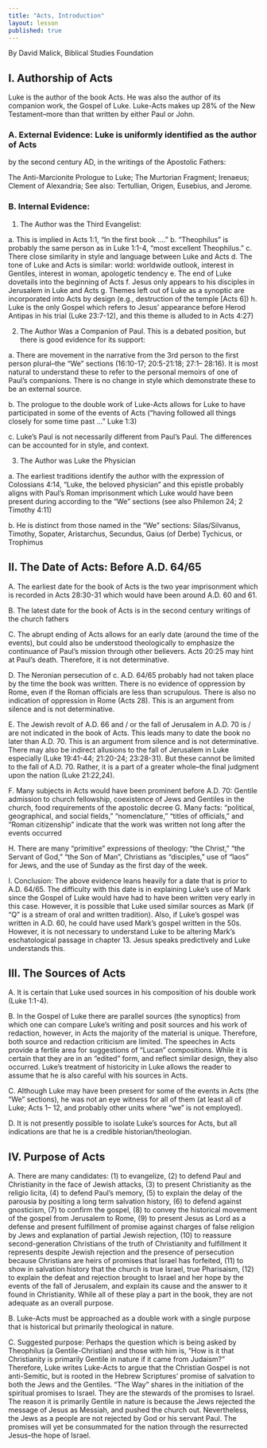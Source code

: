 ```yaml
---
title: "Acts, Introduction"
layout: lesson
published: true
---
```


By David Malick, Biblical Studies Foundation

## I. Authorship of Acts

Luke is the author of the book Acts. He was also the author of its companion work, the Gospel of Luke. Luke-Acts makes up 28% of the New Testament–more than that written by either Paul or John.

### A. External Evidence: Luke is uniformly identified as the author of Acts
by the second century AD, in the writings of the Apostolic Fathers:

The Anti-Marcionite Prologue to Luke; The Murtorian Fragment; Irenaeus;
Clement of Alexandria; See also: Tertullian, Origen, Eusebius, and
Jerome.

### B. Internal Evidence:

1. The Author was the Third Evangelist:

  a. This is implied in Acts 1:1, “In the first book ….”
  b. “Theophilus” is probably the same person as in Luke 1:1-4, “most
  excellent Theophilus.”
  c. There close similarity in style and language between Luke and Acts
  d. The tone of Luke and Acts is similar: world: worldwide outlook,
  interest in Gentiles, interest in woman, apologetic tendency
  e. The end of Luke dovetails into the beginning of Acts
  f. Jesus only appears to his disciples in Jerusalem in Luke and Acts
  g. Themes left out of Luke as a synoptic are incorporated into Acts by
design (e.g., destruction of the temple [Acts 6])
  h. Luke is the only Gospel which refers to Jesus’ appearance before Herod Antipas in his trial (Luke 23:7-12), and this theme is alluded to in Acts 4:27)

2. The Author Was a Companion of Paul. This is a debated position, but there is good evidence for its support:

  a. There are movement in the narrative from the 3rd person to the first person plural–the “We” sections (16:10-17; 20:5-21:18; 27:1– 28:16). It is most natural to understand these to refer to the personal memoirs of one of Paul’s companions. There is no change in style which demonstrate these to be an external source.
  
  b. The prologue to the double work of Luke-Acts allows for Luke to have participated in some of the events of Acts (“having followed all things closely for some time past …” Luke 1:3)
  
  c. Luke’s Paul is not necessarily different from Paul’s Paul. The differences can be accounted for in style, and context.

3. The Author was Luke the Physician

  a. The earliest traditions identify the author with the expression of
  Colossians 4:14, “Luke, the beloved physician” and this epistle probably
  aligns with Paul’s Roman imprisonment which Luke would have been present
  during according to the “We” sections (see also Philemon 24; 2 Timothy
  4:11)
  
  b. He is distinct from those named in the “We” sections: Silas/Silvanus,
  Timothy, Sopater, Aristarchus, Secundus, Gaius (of Derbe) Tychicus, or
  Trophimus

## II. The Date of Acts: Before A.D. 64/65

A. The earliest date for the book of Acts is the two year imprisonment
which is recorded in Acts 28:30-31 which would have been around A.D. 60
and 61.

B. The latest date for the book of Acts is in the second century
writings of the church fathers

C. The abrupt ending of Acts allows for an early date (around the time
of the events), but could also be understood theologically to emphasize
the continuance of Paul’s mission through other believers. Acts 20:25
may hint at Paul’s death. Therefore, it is not determinative.

D. The Neronian persecution of c. A.D. 64/65 probably had not taken
place by the time the book was written. There is no evidence of
oppression by Rome, even if the Roman officials are less than
scrupulous. There is also no indication of oppression in Rome (Acts 28).
This is an argument from silence and is not determinative.

E. The Jewish revolt of A.D. 66 and / or the fall of Jerusalem in A.D.
70 is / are not indicated in the book of Acts. This leads many to date
the book no later than A.D. 70. This is an argument from silence and is
not determinative. There may also be indirect allusions to the fall of
Jerusalem in Luke especially (Luke 19:41-44; 21:20-24; 23:28-31). But
these cannot be limited to the fall of A.D. 70. Rather, it is a part of
a greater whole–the final judgment upon the nation (Luke 21:22,24).

F. Many subjects in Acts would have been prominent before A.D. 70:
Gentile admission to church fellowship, coexistence of Jews and Gentiles
in the church, food requirements of the apostolic decree G. Many facts:
“political, geographical, and social fields,” “nomenclature,” “titles of
officials,” and “Roman citizenship” indicate that the work was written
not long after the events occurred

H. There are many “primitive” expressions of theology: “the Christ,”
“the Servant of God,” “the Son of Man”, Christians as “disciples,” use
of “laos” for Jews, and the use of Sunday as the first day of the week.

I. Conclusion: The above evidence leans heavily for a date that is prior
to A.D. 64/65. The difficulty with this date is in explaining Luke’s use
of Mark since the Gospel of Luke would have had to have been written
very early in this case. However, it is possible that Luke used similar
sources as Mark (if “Q” is a stream of oral and written tradition).
Also, if Luke’s gospel was written in A.D. 60, he could have used Mark’s
gospel written in the 50s. However, it is not necessary to understand
Luke to be altering Mark’s eschatological passage in chapter 13. Jesus
speaks predictively and Luke understands this.

## III. The Sources of Acts

A. It is certain that Luke used sources in his composition of his double
work (Luke 1:1-4).

B. In the Gospel of Luke there are parallel sources (the synoptics) from
which one can compare Luke’s writing and posit sources and his work of
redaction, however, in Acts the majority of the material is unique.
Therefore, both source and redaction criticism are limited. The speeches
in Acts provide a fertile area for suggestions of “Lucan” compositions.
While it is certain that they are in an “edited” form, and reflect
similar design, they also occurred. Luke’s treatment of historicity in
Luke allows the reader to assume that he is also careful with his
sources in Acts.

C. Although Luke may have been present for some of the events in Acts
(the “We” sections), he was not an eye witness for all of them (at least
all of Luke; Acts 1– 12, and probably other units where “we” is not
employed).

D. It is not presently possible to isolate Luke’s sources for Acts, but
all indications are that he is a credible historian/theologian.

## IV. Purpose of Acts

A. There are many candidates: (1) to evangelize, (2) to defend Paul and
Christianity in the face of Jewish attacks, (3) to present Christianity
as the religio licita, (4) to defend Paul’s memory, (5) to explain the
delay of the parousia by positing a long term salvation history, (6) to
defend against gnosticism, (7) to confirm the gospel, (8) to convey the
historical movement of the gospel from Jerusalem to Rome, (9) to present
Jesus as Lord as a defense and present fulfillment of promise against
charges of false religion by Jews and explanation of partial Jewish
rejection, (10) to reassure second-generation Christians of the truth of
Christianity and fulfillment it represents despite Jewish rejection and
the presence of persecution because Christians are heirs of promises
that Israel has forfeited, (11) to show in salvation history that the
church is true Israel, true Pharisaism, (12) to explain the defeat and
rejection brought to Israel and her hope by the events of the fall of
Jerusalem, and explain its cause and the answer to it found in
Christianity. While all of these play a part in the book, they are not
adequate as an overall purpose.

B. Luke-Acts must be approached as a double work with a single purpose
that is historical but primarily theological in nature.

C. Suggested purpose: Perhaps the question which is being asked by
Theophilus (a Gentile-Christian) and those with him is, “How is it that
Christianity is primarily Gentile in nature if it came from Judaism?”
Therefore, Luke writes Luke-Acts to argue that the Christian Gospel is
not anti-Semitic, but is rooted in the Hebrew Scriptures’ promise of
salvation to both the Jews and the Gentiles. “The Way” shares in the
initiation of the spiritual promises to Israel. They are the stewards of
the promises to Israel. The reason it is primarily Gentile in nature is
because the Jews rejected the message of Jesus as Messiah, and pushed
the church out. Nevertheless, the Jews as a people are not rejected by
God or his servant Paul. The promises will yet be consummated for the
nation through the resurrected Jesus–the hope of Israel.